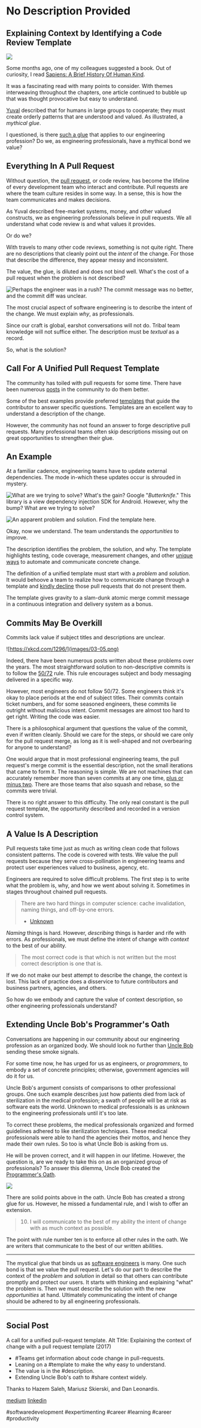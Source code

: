 # No Description Provided
## Explaining Context by Identifying a Code Review Template

![](images/03-01.png)

Some months ago, one of my colleagues suggested a book. Out of curiosity, I read [Sapiens: A Brief History Of Human Kind](https://www.amazon.com/Sapiens-Humankind-Yuval-Noah-Harari/dp/0062316095).

It was a fascinating read with many points to consider. With themes interweaving throughout the chapters, one article continued to bubble up that was thought provocative but easy to understand.

[Yuval](http://www.ynharari.com/) described that for humans in large groups to cooperate; they must create orderly patterns that are understood and valued. As illustrated, a *mythical glue*.

I questioned, is there [such a glue](https://medium.com/hackernoon/software-is-unlike-construction-c0284ee4b723) that applies to our engineering profession? Do we, as engineering professionals, have a mythical bond we value?

## Everything In A Pull Request

Without question, the [pull request](https://help.github.com/articles/about-pull-requests/), or code review, has become the lifeline of every development team who interact and contribute. Pull requests are where the team culture resides in some way. In a sense, this is how the team communicates and makes decisions.

As Yuval described free-market systems, money, and other valued constructs, we as engineering professionals believe in pull requests. We all understand what code review is and what values it provides.

Or do we?

With travels to many other code reviews, something is not quite right. There are no descriptions that cleanly point out the *intent* of the change. For those that describe the difference, they appear messy and inconsistent.

The value, the glue, is diluted and does not bind well. What's the cost of a pull request when the problem is not described?

![Perhaps the engineer was in a rush? The commit message was no better, and the commit diff was unclear.](images/03-02.png)

The most crucial aspect of software engineering is to describe the intent of the change. We must explain *why*, as professionals.

Since our craft is global, earshot conversations will not do. Tribal team knowledge will not suffice either. The description must be *textual* as a record.

So, what is the solution?

## Call For A Unified Pull Request Template

The community has toiled with pull requests for some time. There have been numerous [posts](https://medium.com/google-developer-experts/a-comprehensive-introduction-to-perform-an-efficient-android-code-review-75975ccaa20a) in the community to do them better.

Some of the best examples provide preferred [templates](https://github.com/blog/2111-issue-and-pull-request-templates) that guide the contributor to answer specific questions. Templates are an excellent way to understand a description of the change.

However, the community has not found an answer to forge descriptive pull requests. Many professional teams often skip descriptions missing out on great opportunities to strengthen their glue.

## An Example

At a familiar cadence, engineering teams have to update external dependencies. The mode in-which these updates occur is shrouded in mystery.

![What are we trying to solve? What's the gain?](images/03-03.png) Google "*Butterknife*." This library is a view dependency injection SDK for Android. However, why the bump? What are we trying to solve?

![An apparent problem and solution. Find the template [here](https://gist.github.com/solidi/6be9d733b40fd1b40d5f2d7c745d731b).](images/03-04.png) 

Okay, now we understand. The team understands the *opportunities* to improve.

The description identifies the problem, the solution, and why. The template highlights testing, code coverage, measurement changes, and other [unique ways](https://medium.com/square-corner-blog/surfacing-hidden-change-to-pull-requests-6a371266e479) to automate and communicate concrete change.

The definition of a unified template must start with a *problem* and *solution*. It would behoove a team to realize how to communicate change through a template and [kindly decline](https://www.jeffgeerling.com/blog/2016/why-i-close-prs-oss-project-maintainer-notes) those pull requests that do not present them.

The template gives gravity to a slam-dunk atomic merge commit message in a continuous integration and delivery system as a bonus.

## Commits May Be Overkill

Commits lack value if subject titles and descriptions are unclear.

![https://xkcd.com/1296/](images/03-05.png)

Indeed, there have been numerous posts written about these problems over the years. The most straightforward solution to non-descriptive commits is to follow the [50/72](https://stackoverflow.com/questions/2290016/git-commit-messages-50-72-formatting) rule. This rule encourages subject and body messaging delivered in a specific way.

However, most engineers do not follow 50/72. Some engineers think it's okay to place periods at the end of subject titles. Their commits contain ticket numbers, and for some seasoned engineers, these commits lie outright without malicious intent. Commit messages are almost too hard to get right. Writing the code was easier.

There is a philosophical argument that questions the value of the commit, even if written cleanly. Should we care for the steps, or should we care only for the pull request merge, as long as it is well-shaped and not overbearing for anyone to understand?

One would argue that in most professional engineering teams, the pull request's merge commit is the essential description, not the small iterations that came to form it. The reasoning is simple. We are not machines that can accurately remember more than seven commits at any one time, [plus or minus two](https://en.wikipedia.org/wiki/The_Magical_Number_Seven,_Plus_or_Minus_Two). There are those teams that also squash and rebase, so the commits were trivial.

There is no right answer to this difficulty. The only real constant is the pull request template, the opportunity described and recorded in a version control system.

## A Value Is A Description

Pull requests take time just as much as writing clean code that follows consistent patterns. The code is covered with tests. We value the pull requests because they serve cross-pollination in engineering teams and protect user experiences valued to business, agency, etc.

Engineers are required to solve difficult problems. The first step is to write what the problem is, why, and how we went about solving it. Sometimes in stages throughout chained pull requests.

> There are two hard things in computer science: cache invalidation, naming things, and off-by-one errors.
> - [Unknown](https://twitter.com/codinghorror/status/506010907021828096?lang=en)

*Naming* things is hard. However, *describing* things is harder and rife with errors. As professionals, we must define the intent of change with *context* to the best of our ability.

> The most correct code is that which is not written but the most correct description is one that is.

If we do not make our best attempt to describe the change, the context is lost. This lack of practice does a disservice to future contributors and business partners, agencies, and others.

So how do we embody and capture the value of context description, so other engineering professionals understand?

## Extending Uncle Bob's Programmer's Oath

Conversations are happening in our community about our engineering profession as an organized body. We should look no further than [Uncle Bob](https://sites.google.com/site/unclebobconsultingllc/) sending these smoke signals.

For some time now, he has urged for us as engineers, or *programmers*, to embody a set of concrete principles; otherwise, government agencies will do it for us.

Uncle Bob's argument consists of comparisons to other professional groups. One such example describes just how patients died from lack of sterilization in the medical profession; a swath of people will be at risk as software eats the world. Unknown to medical professionals is as unknown to the engineering professionals until it's too late.

To correct these problems, the medical professionals organized and formed guidelines adhered to like sterilization techniques. These medical professionals were able to hand the agencies their mottos, and hence they made their own rules. So too is what Uncle Bob is asking from us.

He will be proven correct, and it will happen in our lifetime. However, the question is, are we ready to take this on as an organized group of professionals? To answer this dilemma, Uncle Bob created the [Programmer's Oath](http://blog.cleancoder.com/uncle-bob/2015/11/18/TheProgrammersOath.html).

![](images/03-06.png)

There are solid points above in the oath. Uncle Bob has created a strong glue for us. However, he missed a fundamental rule, and I wish to offer an extension.

> 10. I will communicate to the best of my ability the intent of change with as much context as possible.

The point with rule number ten is to enforce all other rules in the oath. We are writers that communicate to the best of our written abilities.

---

The mystical glue that binds us as [software engineers](https://dev.to/solidi/what-is-a-software-engineer-anyway-3fb2) is many. One such bond is that we value the pull request. Let's do our part to describe the context of the *problem* and *solution* in detail so that others can contribute promptly and protect our users. It starts with thinking and explaining "what" the problem is. Then we must describe the solution with the new *opportunities* at hand. Ultimately communicating the intent of change should be adhered to by all engineering professionals.

---

## Social Post

A call for a unified pull-request template.
Alt Title: Explaining the context of change with a pull request template (2017)

- #Teams get information about code change in pull-requests.
- Leaning on a #template to make the why easy to understand.
- The value is in the #description.
- Extending Uncle Bob's oath to #share context widely.

Thanks to Hazem Saleh, Mariusz Skierski, and Dan Leonardis. 

[medium](https://medium.com/hackernoon/no-description-provided-8d9e0f3a3abb)
[linkedin](https://www.linkedin.com/pulse/description-provided-douglas-w-arcuri/)

#softwaredevelopment #expertimenting #career #learning #career #productivity
